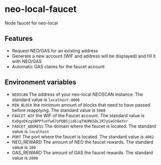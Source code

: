 # neo-local-faucet
Node faucet for neo-local

## Features
* Request NEO/GAS for an existing address
* Generate a new account (WIF and address will be displayed) and fill it with NEO/GAS
* Automatic GAS claims for the faucet account

## Environment variables
* `NEOSCAN` The address of your neo-local NEOSCAN instance. The standard value is `localhost:4000`
* `MIN_BLOCK` the minimum amount of blocks that need to have passed before reapplying. The standard value is `5000`
* `FAUCET_WIF` the WIF of the Faucet account. The standard value is `KxDgvEKzgSBPPfuVfw67oPQBSjidEiqTHURKSDL1R7yGaGYAeYnr`
* `FAUCET_ADDRESS` The domain where the faucet is located. The standard value is `localhost`
* `PORT` The port where the faucet is located. The standard value is `4002`
* NEO_REWARD The amount of NEO the faucet rewards. The standard value is `100`
* GAS_REWARD The amount of GAS the faucet rewards. The standard value is `2000`
